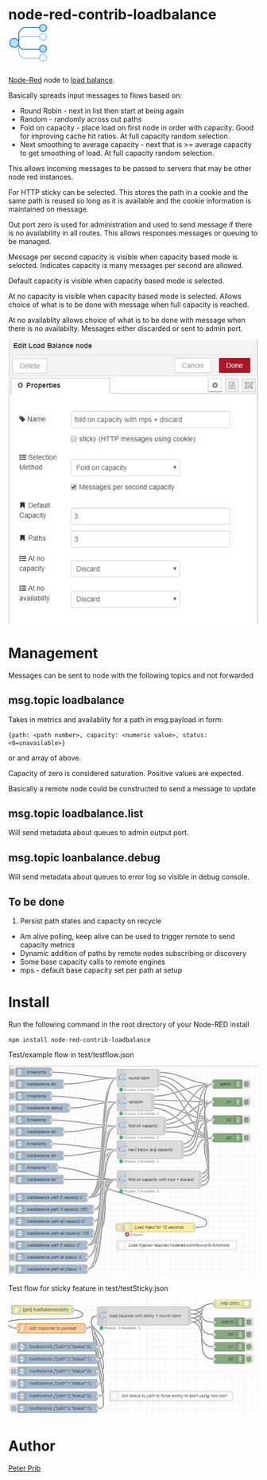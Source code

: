 # node-red-contrib-loadbalance ![loadbalance](loadbalance/icons/icons8-multicast-80.png "Load Balance") 

[Node-Red][1] node to [load balance][2].

Basically spreads input messages to flows based on:
* Round Robin - next in list then start at being again
* Random - randomly across out paths
* Fold on capacity - place load on first node in order with capacity.  Good for improving cache hit ratios. At full capacity random selection.
* Next smoothing to average capacity - next that is >= average capacity to get smoothing of load. At full capacity random selection.

This allows incoming messages to be passed to servers that may be other node red instances.

For HTTP sticky can be selected.  This stores the path in a cookie and the same path is reused so long as it is available and the cookie information is maintained on message.

Out port zero is used for administration and used to send message if there is no availability in all routes.  This allows responses messages or queuing to be managed.

Message per second capacity is visible when capacity based mode is selected.  Indicates capacity is many messages per second are allowed.

Default capacity is visible when capacity based mode is selected.

At no capacity is visible when capacity based mode is selected. Allows choice of what is to be done with message when full capacity is reached.

At no availablity allows  choice of what is to be done with message when there is no availabilty.  Messages either discarded or sent to admin port.


![Load Balance](documentation/loadbalance.JPG "Load Balance")

# Management

Messages can be sent to node with the following topics and not forwarded 

## msg.topic loadbalance

Takes in metrics and availablity for a path in msg.payload in form:

	{path: <path number>, capacity: <numeric value>, status: <0=unavailable>} 

or and array of above.

Capacity of zero is considered saturation.  Positive values are expected.

Basically a remote node could be constructed to send a message to update 

## msg.topic loadbalance.list

Will send metadata about queues to admin output port.

## msg.topic loanbalance.debug

Will send metadata about queues to error log so visible in debug console.


## To be done

1. Persist path states and capacity on recycle 
* Am alive polling, keep alive can be used to trigger remote to send capacity metrics
* Dynamic addition of paths by remote nodes subscribing or discovery
* Some base capacity calls to remote engines 
* mps - default base capacity set per path at setup


# Install

Run the following command in the root directory of your Node-RED install

    npm install node-red-contrib-loadbalance


Test/example flow in  test/testflow.json

![Test](documentation/test.JPG "Test flow")

Test flow for sticky feature in test/testSticky.json

![Test Sticky](documentation/testSticky.JPG "Test Sticky flow")


# Author
  
[Peter Prib][3] 


[1]: http://nodered.org "node-red home page"

[2]: https://www.npmjs.com/package/node-red-contrib-loadbalance "source code"

[3]: https://github.com/peterprib "base github"
